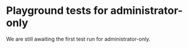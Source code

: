 # Playground tests for administrator-only
We are still awaiting the first test run for administrator-only.

